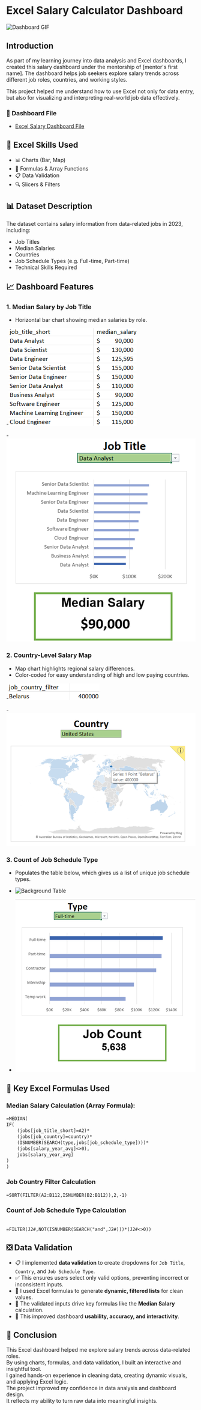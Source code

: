 # Excel Salary Calculator Dashboard

![Dashboard GIF](images/salary.gif)

## Introduction

As part of my learning journey into data analysis and Excel dashboards, I created this salary dashboard under the mentorship of [mentor's first name]. The dashboard helps job seekers explore salary trends across different job roles, countries, and working styles.

This project helped me understand how to use Excel not only for data entry, but also for visualizing and interpreting real-world job data effectively.

### 📂 Dashboard File

- [Excel Salary Dashboard File](Salary_Calculator.xlsx)

## 🧠 Excel Skills Used

- 📊 Charts (Bar, Map)
- 🧮 Formulas & Array Functions
- 📋 Data Validation
- 🔍 Slicers & Filters

## 📊 Dataset Description

The dataset contains salary information from data-related jobs in 2023, including:
- Job Titles
- Median Salaries
- Countries
- Job Schedule Types (e.g. Full-time, Part-time)
- Technical Skills Required

## 📈 Dashboard Features

### 1. **Median Salary by Job Title**
- Horizontal bar chart showing median salaries by role.

-![Background Table](images/median%20salary%20by%20job%20title.png)

-![Bar Chart](images/bar%20chart.png)

### 2. **Country-Level Salary Map**
- Map chart highlights regional salary differences.
- Color-coded for easy understanding of high and low paying countries.

-![Background Table](images/job_country.png)

-![Map Chart](images/map_chart.png)

### 3. **Count of Job Schedule Type**
- Populates the table below, which gives us a list of unique job schedule types.

- ![Background Table](images/job_type.png)

- ![Chart](images/job_type_chart.png)
  

## 🔢 Key Excel Formulas Used

### Median Salary Calculation (Array Formula):

```excel
=MEDIAN(
IF(
    (jobs[job_title_short]=A2)*
    (jobs[job_country]=country)*
    (ISNUMBER(SEARCH(type,jobs[job_schedule_type])))*
    (jobs[salary_year_avg]<>0),
    jobs[salary_year_avg]
) 
)
```

### Job Country Filter Calculation

```excel
=SORT(FILTER(A2:B112,ISNUMBER(B2:B112)),2,-1)
```

### Count of Job Schedule Type Calculation

```excel

=FILTER(J2#,NOT(ISNUMBER(SEARCH("and",J2#)))*(J2#<>0))

```

## ❎ Data Validation

- 📋 I implemented **data validation** to create dropdowns for `Job Title`, `Country`, and `Job Schedule Type`.
- ✅ This ensures users select only valid options, preventing incorrect or inconsistent inputs.
- 🧮 I used Excel formulas to generate **dynamic, filtered lists** for clean values.
- 🎯 The validated inputs drive key formulas like the **Median Salary** calculation.
- 🚀 This improved dashboard **usability, accuracy, and interactivity**.


## 🧾 Conclusion

This Excel dashboard helped me explore salary trends across data-related roles.  
By using charts, formulas, and data validation, I built an interactive and insightful tool.  
I gained hands-on experience in cleaning data, creating dynamic visuals, and applying Excel logic.  
The project improved my confidence in data analysis and dashboard design.  
It reflects my ability to turn raw data into meaningful insights.






